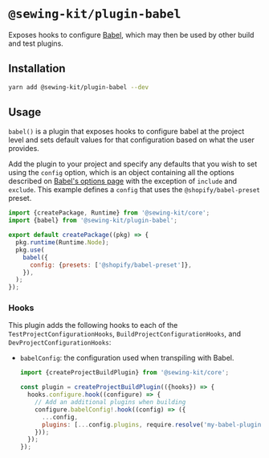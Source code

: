 # `@sewing-kit/plugin-babel`

Exposes hooks to configure [Babel](https://babeljs.io), which may then be used by other build and test plugins.

## Installation

```sh
yarn add @sewing-kit/plugin-babel --dev
```

## Usage

`babel()` is a plugin that exposes hooks to configure babel at the project level and sets default values for that configuration based on what the user provides.

Add the plugin to your project and specify any defaults that you wish to set using the `config` option, which is an object containing all the options described on [Babel's options page](https://babeljs.io/docs/en/options) with the exception of `include` and `exclude`. This example defines a `config` that uses the `@shopify/babel-preset` preset.

```js
import {createPackage, Runtime} from '@sewing-kit/core';
import {babel} from '@sewing-kit/plugin-babel';

export default createPackage((pkg) => {
  pkg.runtime(Runtime.Node);
  pkg.use(
    babel({
      config: {presets: ['@shopify/babel-preset']},
    }),
  );
});
```

### Hooks

This plugin adds the following hooks to each of the `TestProjectConfigurationHooks`, `BuildProjectConfigurationHooks`, and `DevProjectConfigurationHooks`:

- `babelConfig`: the configuration used when transpiling with Babel.

  ```js
  import {createProjectBuildPlugin} from '@sewing-kit/core';

  const plugin = createProjectBuildPlugin(({hooks}) => {
    hooks.configure.hook((configure) => {
      // Add an additional plugins when building
      configure.babelConfig!.hook((config) => ({
        ...config,
        plugins: [...config.plugins, require.resolve('my-babel-plugin')],
      }));
    });
  });
  ```
